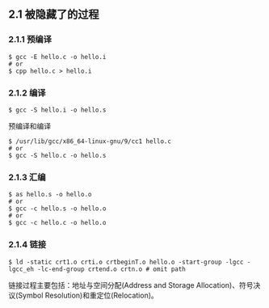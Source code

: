 ## 2.1 被隐藏了的过程

### 2.1.1 预编译

```shell
$ gcc -E hello.c -o hello.i
# or
$ cpp hello.c > hello.i
```

### 2.1.2 编译

```shell
$ gcc -S hello.i -o hello.s
```

预编译和编译

```shell
$ /usr/lib/gcc/x86_64-linux-gnu/9/cc1 hello.c
# or
$ gcc -S hello.c -o hello.s
```

### 2.1.3 汇编

```shell
$ as hello.s -o hello.o
# or
$ gcc -c hello.s -o hello.o
# or
$ gcc -c hello.c -o hello.o
```

### 2.1.4 链接

```shell
$ ld -static crt1.o crti.o crtbeginT.o hello.o -start-group -lgcc -lgcc_eh -lc-end-group crtend.o crtn.o # omit path
```

链接过程主要包括：地址与空间分配(Address and Storage Allocation)、符号决议(Symbol Resolution)和重定位(Relocation)。